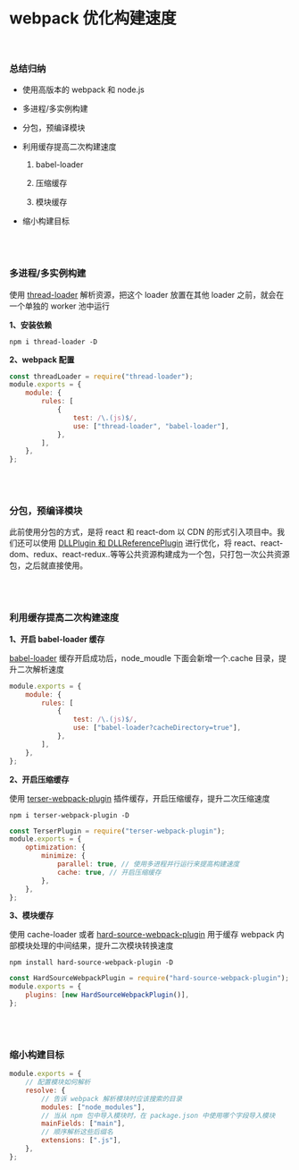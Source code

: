 # webpack 优化构建速度

</br>

### 总结归纳

-   使用高版本的 webpack 和 node.js

-   多进程/多实例构建

-   分包，预编译模块

-   利用缓存提高二次构建速度

    1. babel-loader

    2. 压缩缓存

    3. 模块缓存

-   缩小构建目标

</br>
</br>

### 多进程/多实例构建

使用 [thread-loader](https://www.webpackjs.com/loaders/thread-loader) 解析资源，把这个 loader 放置在其他 loader 之前，就会在一个单独的 worker 池中运行

**1、安装依赖**

```
npm i thread-loader -D
```

**2、webpack 配置**

```javascript
const threadLoader = require("thread-loader");
module.exports = {
    module: {
        rules: [
            {
                test: /\.(js)$/,
                use: ["thread-loader", "babel-loader"],
            },
        ],
    },
};
```

</br>
</br>

### 分包，预编译模块

此前使用分包的方式，是将 react 和 react-dom 以 CDN 的形式引入项目中。我们还可以使用 [DLLPlugin 和 DLLReferencePlugin](https://webpack.docschina.org/plugins/dll-plugin/) 进行优化，将 react、react-dom、redux、react-redux..等等公共资源构建成为一个包，只打包一次公共资源包，之后就直接使用。

</br>
</br>

### 利用缓存提高二次构建速度

**1、开启 babel-loader 缓存**

[babel-loader](https://webpack.docschina.org/loaders/babel-loader/) 缓存开启成功后，node_moudle 下面会新增一个.cache 目录，提升二次解析速度

```javascript
module.exports = {
    module: {
        rules: [
            {
                test: /\.(js)$/,
                use: ["babel-loader?cacheDirectory=true"],
            },
        ],
    },
};
```

**2、开启压缩缓存**

使用 [terser-webpack-plugin](https://webpack.docschina.org/plugins/terser-webpack-plugin/) 插件缓存，开启压缩缓存，提升二次压缩速度

```
npm i terser-webpack-plugin -D
```

```javascript
const TerserPlugin = require("terser-webpack-plugin");
module.exports = {
    optimization: {
        minimize: {
            parallel: true, // 使用多进程并行运行来提高构建速度
            cache: true, // 开启压缩缓存
        },
    },
};
```

**3、模块缓存**

使用 cache-loader 或者 [hard-source-webpack-plugin](https://github.com/mzgoddard/hard-source-webpack-plugin) 用于缓存 webpack 内部模块处理的中间结果，提升二次模块转换速度

```
npm install hard-source-webpack-plugin -D
```

```javascript
const HardSourceWebpackPlugin = require("hard-source-webpack-plugin");
module.exports = {
    plugins: [new HardSourceWebpackPlugin()],
};
```

</br>
</br>

### 缩小构建目标

```javascript
module.exports = {
    // 配置模块如何解析
    resolve: {
        // 告诉 webpack 解析模块时应该搜索的目录
        modules: ["node_modules"],
        // 当从 npm 包中导入模块时，在 package.json 中使用哪个字段导入模块
        mainFields: ["main"],
        // 顺序解析这些后缀名
        extensions: [".js"],
    },
};
```

</br>
</br>
